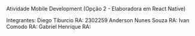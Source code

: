 Atividade Mobile Development (Opção 2 - Elaboradora em React Native)

Integrantes:
Diego Tiburcio RA: 2302259
Anderson Nunes Souza RA:
Ivan Comodo RA:
Gabriel Henrique RA:

